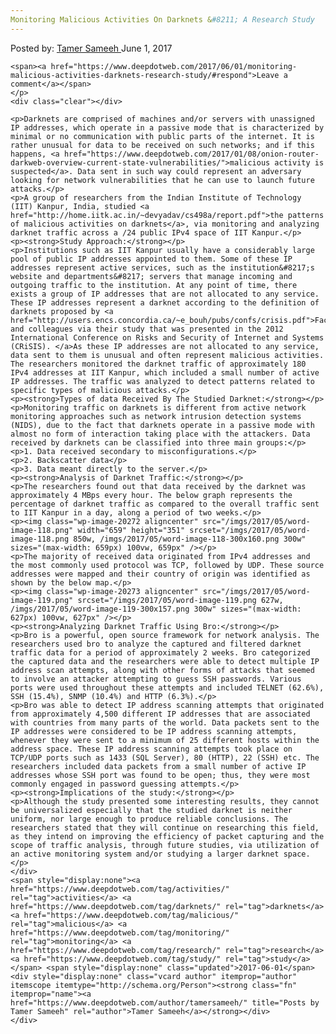 ```yaml
---
Monitoring Malicious Activities On Darknets &#8211; A Research Study
---
```

<article class="post-listing post-20263 post type-post status-publish format-standard has-post-thumbnail hentry  tag-activities tag-darknets tag-malicious tag-monitoring tag-research tag-study">
    <div class="post-inner">
        <span>Posted by: <a href="https://www.deepdotweb.com/author/tamersameeh/" title="">Tamer Sameeh </a></span>
    <span>June 1, 2017</span>
    
    <span><a href="https://www.deepdotweb.com/2017/06/01/monitoring-malicious-activities-darknets-research-study/#respond">Leave a comment</a></span>
    </p>
    <div class="clear"></div>
    
    <p>Darknets are comprised of machines and/or servers with unassigned IP addresses, which operate in a passive mode that is characterized by minimal or no communication with public parts of the internet. It is rather unusual for data to be received on such networks; and if this happens, <a href="https://www.deepdotweb.com/2017/01/08/onion-router-darkweb-overview-current-state-vulnerabilities/">malicious activity is suspected</a>. Data sent in such way could represent an adversary looking for network vulnerabilities that he can use to launch future attacks.</p>
    <p>A group of researchers from the Indian Institute of Technology (IIT) Kanpur, India, studied <a href="http://home.iitk.ac.in/~devyadav/cs498a/report.pdf">the patterns of malicious activities on darknets</a>, via monitoring and analyzing darknet traffic across a /24 public IPv4 space of IIT Kanpur.</p>
    <p><strong>Study Approach:</strong></p>
    <p>Institutions such as IIT Kanpur usually have a considerably large pool of public IP addresses appointed to them. Some of these IP addresses represent active services, such as the institution&#8217;s website and departments&#8217; servers that manage incoming and outgoing traffic to the institution. At any point of time, there exists a group of IP addresses that are not allocated to any service. These IP addresses represent a darknet according to the definition of darknets proposed by <a href="http://users.encs.concordia.ca/~e_bouh/pubs/confs/crisis.pdf">Fachkha and colleagues via their study that was presented in the 2012 International Conference on Risks and Security of Internet and Systems (CRiSIS). </a>As these IP addresses are not allocated to any service, data sent to them is unusual and often represent malicious activities. The researchers monitored the darknet traffic of approximately 180 IPv4 addresses at IIT Kanpur, which included a small number of active IP addresses. The traffic was analyzed to detect patterns related to specific types of malicious attacks.</p>
    <p><strong>Types of data Received By The Studied Darknet:</strong></p>
    <p>Monitoring traffic on darknets is different from active network monitoring approaches such as network intrusion detection systems (NIDS), due to the fact that darknets operate in a passive mode with almost no form of interaction taking place with the attackers. Data received by darknets can be classified into three main groups:</p>
    <p>1. Data received secondary to misconfigurations.</p>
    <p>2. Backscatter data</p>
    <p>3. Data meant directly to the server.</p>
    <p><strong>Analysis of Darknet Traffic:</strong></p>
    <p>The researchers found out that data received by the darknet was approximately 4 MBps every hour. The below graph represents the percentage of darknet traffic as compared to the overall traffic sent to IIT Kanpur in a day, along a period of two weeks.</p>
    <p><img class="wp-image-20272 aligncenter" src="/imgs/2017/05/word-image-118.png" width="659" height="351" srcset="/imgs/2017/05/word-image-118.png 850w, /imgs/2017/05/word-image-118-300x160.png 300w" sizes="(max-width: 659px) 100vw, 659px" /></p>
    <p>The majority of received data originated from IPv4 addresses and the most commonly used protocol was TCP, followed by UDP. These source addresses were mapped and their country of origin was identified as shown by the below map.</p>
    <p><img class="wp-image-20273 aligncenter" src="/imgs/2017/05/word-image-119.png" srcset="/imgs/2017/05/word-image-119.png 627w, /imgs/2017/05/word-image-119-300x157.png 300w" sizes="(max-width: 627px) 100vw, 627px" /></p>
    <p><strong>Analyzing Darknet Traffic Using Bro:</strong></p>
    <p>Bro is a powerful, open source framework for network analysis. The researchers used bro to analyze the captured and filtered darknet traffic data for a period of approximately 2 weeks. Bro categorized the captured data and the researchers were able to detect multiple IP address scan attempts, along with other forms of attacks that seemed to involve an attacker attempting to guess SSH passwords. Various ports were used throughout these attempts and included TELNET (62.6%), SSH (15.4%), SNMP (10.4%) and HTTP (6.3%).</p>
    <p>Bro was able to detect IP address scanning attempts that originated from approximately 4,500 different IP addresses that are associated with countries from many parts of the world. Data packets sent to the IP addresses were considered to be IP address scanning attempts, whenever they were sent to a minimum of 25 different hosts within the address space. These IP address scanning attempts took place on TCP/UDP ports such as 1433 (SQL Server), 80 (HTTP), 22 (SSH) etc. The researchers included data packets from a small number of active IP addresses whose SSH port was found to be open; thus, they were most commonly engaged in password guessing attempts.</p>
    <p><strong>Implications of the study:</strong></p>
    <p>Although the study presented some interesting results, they cannot be universalized especially that the studied darknet is neither uniform, nor large enough to produce reliable conclusions. The researchers stated that they will continue on researching this field, as they intend on improving the efficiency of packet capturing and the scope of traffic analysis, through future studies, via utilization of an active monitoring system and/or studying a larger darknet space.</p>
    </div>
    <span style="display:none"><a href="https://www.deepdotweb.com/tag/activities/" rel="tag">activities</a> <a href="https://www.deepdotweb.com/tag/darknets/" rel="tag">darknets</a> <a href="https://www.deepdotweb.com/tag/malicious/" rel="tag">malicious</a> <a href="https://www.deepdotweb.com/tag/monitoring/" rel="tag">monitoring</a> <a href="https://www.deepdotweb.com/tag/research/" rel="tag">research</a> <a href="https://www.deepdotweb.com/tag/study/" rel="tag">study</a></span> <span style="display:none" class="updated">2017-06-01</span>
    <div style="display:none" class="vcard author" itemprop="author" itemscope itemtype="http://schema.org/Person"><strong class="fn" itemprop="name"><a href="https://www.deepdotweb.com/author/tamersameeh/" title="Posts by Tamer Sameeh" rel="author">Tamer Sameeh</a></strong></div>
    </div>
</article>

